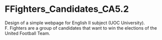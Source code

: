 # FFighters_Candidates_CA5.2
Design of a simple webpage for English II subject (UOC University). <br/>
F. Fighters are a group of candidates that want to win the elections of the United Football Team. 
